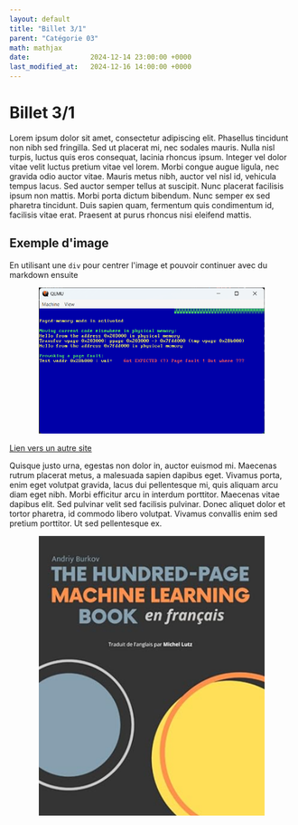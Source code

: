 ```yaml
---
layout: default
title: "Billet 3/1"
parent: "Catégorie 03"
math: mathjax
date:               2024-12-14 23:00:00 +0000
last_modified_at:   2024-12-16 14:00:00 +0000
---
```


# Billet 3/1 

Lorem ipsum dolor sit amet, consectetur adipiscing elit. Phasellus tincidunt non nibh sed fringilla. Sed ut placerat mi, nec sodales mauris. Nulla nisl turpis, luctus quis eros consequat, lacinia rhoncus ipsum. Integer vel dolor vitae velit luctus pretium vitae vel lorem. Morbi congue augue ligula, nec gravida odio auctor vitae. Mauris metus nibh, auctor vel nisl id, vehicula tempus lacus. Sed auctor semper tellus at suscipit. Nunc placerat facilisis ipsum non mattis. Morbi porta dictum bibendum. Nunc semper ex sed pharetra tincidunt. Duis sapien quam, fermentum quis condimentum id, facilisis vitae erat. Praesent at purus rhoncus nisi eleifend mattis.

## Exemple d'image 

En utilisant une `div` pour centrer l'image et pouvoir continuer avec du markdown ensuite

<div align="center">
<img src="./images/img02.png" alt="Zoubida" width="400"/>
</div>

[Lien vers un autre site](https://example.com)  

Quisque justo urna, egestas non dolor in, auctor euismod mi. Maecenas rutrum placerat metus, a malesuada sapien dapibus eget. Vivamus porta, enim eget volutpat gravida, lacus dui pellentesque mi, quis aliquam arcu diam eget nibh. Morbi efficitur arcu in interdum porttitor. Maecenas vitae dapibus elit. Sed pulvinar velit sed facilisis pulvinar. Donec aliquet dolor et tortor pharetra, id commodo libero volutpat. Vivamus convallis enim sed pretium porttitor. Ut sed pellentesque ex.

<div align="center">
<img src="./images/img01.png" alt="Zoubida" width="400"/>
</div>

 
